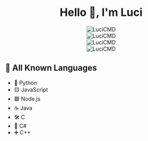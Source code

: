 <div align="center">
  <h1>Hello 👋, I'm Luci</h1>  
  <img src="https://github-readme-stats.vercel.app/api?username=LuciCMD&show_icons=true&locale=en&theme=dark&hide_border=true&cache_seconds=1800&icon_color=c9c9ff&text_color=c9c9ff&title_color=c9c9ff" alt="LuciCMD" />
  <br>
  <img src="https://github-readme-streak-stats.herokuapp.com/?user=LuciCMD&theme=dark&hide_border=true" alt="LuciCMD" />
  <br>
  <img src="https://github-readme-stats.vercel.app/api/top-langs?username=LuciCMD&theme=dark&hide_border=true" alt="LuciCMD" />
  <br>
  <img src="https://komarev.com/ghpvc/?username=LuciCMD&label=Profile%20views&color=9898fd&style=flat-square" alt="LuciCMD" />
</div>

## 🔧 All Known Languages

- 🐍 Python
- 🟨 JavaScript
- 🟩 Node.js
- ☕ Java
- 🛠️ C
- 🔷 C#
- ➕ C++
